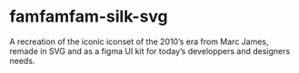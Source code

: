 # famfamfam-silk-svg
A recreation of the iconic iconset of the 2010’s era from Marc James, remade in SVG and as a figma UI kit for today’s developpers and designers needs.

